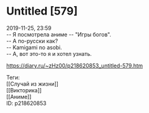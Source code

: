 Untitled [579]
===============

   
 2019-11-25, 23:59   
  -- Я посмотрела аниме -- "Игры богов".   
 -- А по-русски как?   
 -- Kamigami no asobi.   
 -- А, вот это-то я и хотел узнать.   
    
 <https://diary.ru/~zHz00/p218620853_untitled-579.htm>   
   
 Теги:   
 [[Случай из жизни]]   
 [[Викторика]]   
 [[Аниме]]   
 ID: p218620853